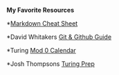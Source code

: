 **My Favorite Resources**

*[Markdown Cheat Sheet](https://www.markdownguide.org/cheat-sheet/)

*David Whitakers [Git & Github Guide](https://www.coursereport.com/blog/what-is-github)

*Turing [Mod 0 Calendar](https://sites.google.com/casimircreative.com/enrollment/documents-and-info/events-mod-0-calendar)

*Josh Thompsons [Turing Prep](https://josh.works/turing-backend-prep-01-intro)
